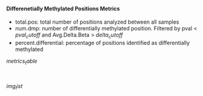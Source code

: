 #### Differenetially Methylated Positions Metrics

* total.pos: total number of positions analyzed between all samples
* num.dmp: number of differentially methylated position. Filtered by pval < $pval_cutoff$ and Avg.Delta.Beta > $delta_cutoff$
* percent.differential: percentage of positions identified as differentially methylated

$metrics_table$

<br>

$img_list$
